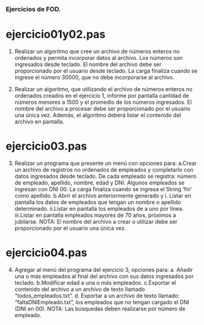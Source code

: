 ### Ejercicios de FOD.

# ejercicio01y02.pas

1. Realizar un algoritmo que cree un archivo de números enteros no ordenados y permita
incorporar datos al archivo. Los números son ingresados desde teclado. El nombre del
archivo debe ser proporcionado por el usuario desde teclado. La carga finaliza cuando
se ingrese el número 30000, que no debe incorporarse al archivo.

2. Realizar un algoritmo, que utilizando el archivo de números enteros no ordenados
creados en el ejercicio 1, informe por pantalla cantidad de números menores a 1500 y
el promedio de los números ingresados. El nombre del archivo a procesar debe ser
proporcionado por el usuario una única vez. Además, el algoritmo deberá listar el
contenido del archivo en pantalla.

# ejercicio03.pas

3. Realizar un programa que presente un menú con opciones para:
a.Crear un archivo de registros no ordenados de empleados y completarlo con
datos ingresados desde teclado. De cada empleado se registra: número de
empleado, apellido, nombre, edad y DNI. Algunos empleados se ingresan con
DNI 00. La carga finaliza cuando se ingresa el String ‘fin’ como apellido.
b.Abrir el archivo anteriormente generado y
i.
Listar en pantalla los datos de empleados que tengan un nombre o apellido
determinado.
ii.Listar en pantalla los empleados de a uno por línea.
iii.Listar en pantalla empleados mayores de 70 años, próximos a jubilarse.
NOTA: El nombre del archivo a crear o utilizar debe ser proporcionado por el usuario una
única vez.

# ejercicio04.pas
4. Agregar al menú del programa del ejercicio 3, opciones para:
a. Añadir una o más empleados al final del archivo con sus datos ingresados por
teclado.
b.Modificar edad a una o más empleados.
c.Exportar el contenido del archivo a un archivo de texto llamado “todos_empleados.txt”.
d. Exportar a un archivo de texto llamado: “faltaDNIEmpleado.txt”, los empleados
que no tengan cargado el DNI (DNI en 00).
NOTA: Las búsquedas deben realizarse por número de empleado.